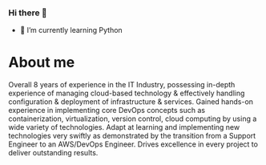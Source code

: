 ### Hi there 👋

- 🌱 I’m currently learning Python

# About me

Overall 8 years of experience in the IT Industry, possessing in-depth
experience of managing cloud-based
technology & effectively handling
configuration & deployment of
infrastructure & services. Gained
hands-on experience in
implementing core DevOps concepts
such as containerization,
virtualization, version control, cloud
computing by using a wide variety of
technologies. Adapt at learning and
implementing new technologies very
swiftly as demonstrated by the transition from a Support Engineer
to an AWS/DevOps Engineer. Drives
excellence in every project to deliver
outstanding results.

<!--
**karthik-valliappan/karthik-valliappan** is a ✨ _special_ ✨ repository because its `README.md` (this file) appears on your GitHub profile.

Here are some ideas to get you started:

- 🔭 I’m currently working on ...
- 🌱 I’m currently learning Python
- 👯 I’m looking to collaborate on ...
- 🤔 I’m looking for help with ...
- 💬 Ask me about ...
- 📫 How to reach me: ...
- 😄 Pronouns: ...
- ⚡ Fun fact: ...
-->
